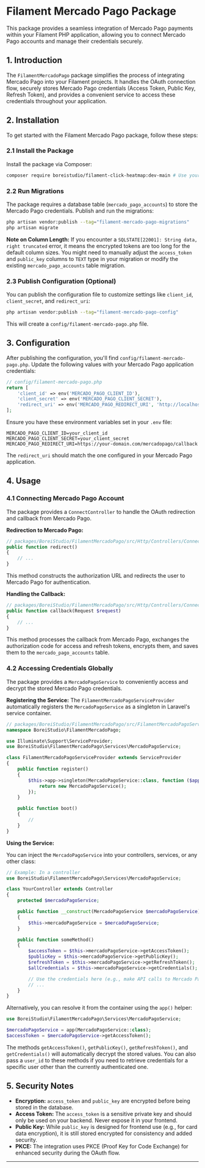 # Filament Mercado Pago Package

This package provides a seamless integration of Mercado Pago payments within your Filament PHP application, allowing you to connect Mercado Pago accounts and manage their credentials securely.

## 1. Introduction

The `FilamentMercadoPago` package simplifies the process of integrating Mercado Pago into your Filament projects. It handles the OAuth connection flow, securely stores Mercado Pago credentials (Access Token, Public Key, Refresh Token), and provides a convenient service to access these credentials throughout your application.

## 2. Installation

To get started with the Filament Mercado Pago package, follow these steps:

### 2.1 Install the Package

Install the package via Composer:

```bash
composer require boreistudio/filament-click-heatmap:dev-main # Use your actual package name here
```

### 2.2 Run Migrations

The package requires a database table (`mercado_pago_accounts`) to store the Mercado Pago credentials. Publish and run the migrations:

```bash
php artisan vendor:publish --tag="filament-mercado-pago-migrations"
php artisan migrate
```

**Note on Column Length:** If you encounter a `SQLSTATE[22001]: String data, right truncated` error, it means the encrypted tokens are too long for the default column sizes. You might need to manually adjust the `access_token` and `public_key` columns to `TEXT` type in your migration or modify the existing `mercado_pago_accounts` table migration.

### 2.3 Publish Configuration (Optional)

You can publish the configuration file to customize settings like `client_id`, `client_secret`, and `redirect_uri`:

```bash
php artisan vendor:publish --tag="filament-mercado-pago-config"
```

This will create a `config/filament-mercado-pago.php` file.

## 3. Configuration

After publishing the configuration, you'll find `config/filament-mercado-pago.php`. Update the following values with your Mercado Pago application credentials:

```php
// config/filament-mercado-pago.php
return [
    'client_id' => env('MERCADO_PAGO_CLIENT_ID'),
    'client_secret' => env('MERCADO_PAGO_CLIENT_SECRET'),
    'redirect_uri' => env('MERCADO_PAGO_REDIRECT_URI', 'http://localhost/mercadopago/callback'),
];

```
Ensure you have these environment variables set in your `.env` file:

```dotenv
MERCADO_PAGO_CLIENT_ID=your_client_id
MERCADO_PAGO_CLIENT_SECRET=your_client_secret
MERCADO_PAGO_REDIRECT_URI=https://your-domain.com/mercadopago/callback
```
The `redirect_uri` should match the one configured in your Mercado Pago application.

## 4. Usage

### 4.1 Connecting Mercado Pago Account

The package provides a `ConnectController` to handle the OAuth redirection and callback from Mercado Pago.

**Redirection to Mercado Pago:**
```php
// packages/BoreiStudio/FilamentMercadoPago/src/Http/Controllers/ConnectController.php
public function redirect()
{
    // ...
}
```
This method constructs the authorization URL and redirects the user to Mercado Pago for authentication.

**Handling the Callback:**
```php
// packages/BoreiStudio/FilamentMercadoPago/src/Http/Controllers/ConnectController.php
public function callback(Request $request)
{
    // ...
}
```
This method processes the callback from Mercado Pago, exchanges the authorization code for access and refresh tokens, encrypts them, and saves them to the `mercado_pago_accounts` table.

### 4.2 Accessing Credentials Globally

The package provides a `MercadoPagoService` to conveniently access and decrypt the stored Mercado Pago credentials.

**Registering the Service:**
The `FilamentMercadoPagoServiceProvider` automatically registers the `MercadoPagoService` as a singleton in Laravel's service container.

```php
// packages/BoreiStudio/FilamentMercadoPago/src/FilamentMercadoPagoServiceProvider.php
namespace BoreiStudio\FilamentMercadoPago;

use Illuminate\Support\ServiceProvider;
use BoreiStudio\FilamentMercadoPago\Services\MercadoPagoService;

class FilamentMercadoPagoServiceProvider extends ServiceProvider
{
    public function register()
    {
        $this->app->singleton(MercadoPagoService::class, function ($app) {
            return new MercadoPagoService();
        });
    }

    public function boot()
    {
        //
    }
}
```

**Using the Service:**

You can inject the `MercadoPagoService` into your controllers, services, or any other class:

```php
// Example: In a controller
use BoreiStudio\FilamentMercadoPago\Services\MercadoPagoService;

class YourController extends Controller
{
    protected $mercadoPagoService;

    public function __construct(MercadoPagoService $mercadoPagoService)
    {
        $this->mercadoPagoService = $mercadoPagoService;
    }

    public function someMethod()
    {
        $accessToken = $this->mercadoPagoService->getAccessToken();
        $publicKey = $this->mercadoPagoService->getPublicKey();
        $refreshToken = $this->mercadoPagoService->getRefreshToken();
        $allCredentials = $this->mercadoPagoService->getCredentials();

        // Use the credentials here (e.g., make API calls to Mercado Pago)
        // ...
    }
}
```

Alternatively, you can resolve it from the container using the `app()` helper:

```php
use BoreiStudio\FilamentMercadoPago\Services\MercadoPagoService;

$mercadoPagoService = app(MercadoPagoService::class);
$accessToken = $mercadoPagoService->getAccessToken();
```

The methods `getAccessToken()`, `getPublicKey()`, `getRefreshToken()`, and `getCredentials()` will automatically decrypt the stored values. You can also pass a `user_id` to these methods if you need to retrieve credentials for a specific user other than the currently authenticated one.

## 5. Security Notes

*   **Encryption:** `access_token` and `public_key` are encrypted before being stored in the database.
*   **Access Token:** The `access_token` is a sensitive private key and should only be used on your backend. Never expose it in your frontend.
*   **Public Key:** While `public_key` is designed for frontend use (e.g., for card data encryption), it is still stored encrypted for consistency and added security.
*   **PKCE:** The integration uses PKCE (Proof Key for Code Exchange) for enhanced security during the OAuth flow.

--- 